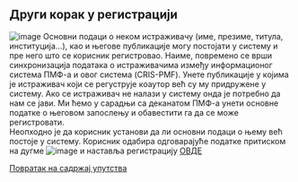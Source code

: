 ## Други кoрaк у рeгистрaциjи
 ![image](https://user-images.githubusercontent.com/29538544/147364252-020e335d-64e0-40df-914f-9b9d7c6d5f3e.png)
Основни подаци о неком истраживачу (име, презиме, титула, институција...), као и његове публикације могу постојати у систему и пре него што се корисник регистровао. Наиме, повремено се врши синхронизација података о истраживачима између информационог система ПМФ-а и овог система (CRIS-PMF). Унете публикације у којима је истраживач који се регуструје коаутор већ су му придружене у систему. Ако се истраживач не налази у систему онда је потребно да нам се јави. Ми ћемо у сарадњи са деканатом ПМФ-а унети основне податке о његовом запослењу и обавестити га да се може регистровати.  
Неопходно је да корисник установи да ли основни подаци о њему већ постоје у систему. Корисник одабира одговарајуће податке притиском на дугме ![image](https://user-images.githubusercontent.com/29538544/147364287-2c5cc41a-3bc3-45ef-aee1-d74dfc78717c.png) и наставља регистрацију [ОВДЕ](treciKorakRegistracija.md)

[Повратак на садржај упутства](uputstvo.md#садржај)
